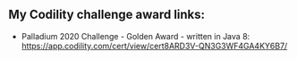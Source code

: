 ## My Codility challenge award links:

* Palladium 2020 Challenge - Golden Award - written in Java 8: https://app.codility.com/cert/view/cert8ARD3V-QN3G3WF4GA4KY6B7/
